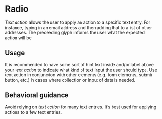 # Radio
*Text action* allows the user to apply an action to a specific text entry. For instance, typing in an email address and then adding that to a list of other addresses. The preceeding glyph informs the user what the expected action will be.

## Usage
It is recommended to have some sort of hint text inside and/or label above your *text action* to indicate what kind of text input the user should type. Use text action in conjunction with other elements (e.g. form elements, submit button, etc.) in cases where collection or input of data is needed.

## Behavioral guidance
Avoid relying on *text action* for many text entries. It’s best used for applying actions to a few text entries.
